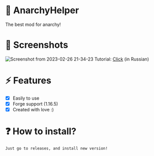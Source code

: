 # 🔌 AnarchyHelper
The best mod for anarchy!

# 📱 Screenshots
![Screenshot from 2023-02-26 21-34-23](https://user-images.githubusercontent.com/100863585/227738410-19f1d657-6b03-48be-addb-e67f8978d12e.png)
Tutorial: [Click](https://www.youtube.com/watch?v=oOZiIvsytEk) (in Russian)

# ⚡ Features
- [x] Easily to use
- [x] Forge support (1.16.5)
- [x] Created with love :)

# ❓ How to install?
```
Just go to releases, and install new version!
```
